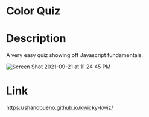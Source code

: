 # Color Quiz

# Description

A very easy quiz showing off Javascript fundamentals.

![Screen Shot 2021-09-21 at 11 24 45 PM](https://user-images.githubusercontent.com/64555171/134278699-39b06829-c2db-4c22-9a8f-5146e0486aaa.png)


# Link 

https://shanobueno.github.io/kwicky-kwiz/

